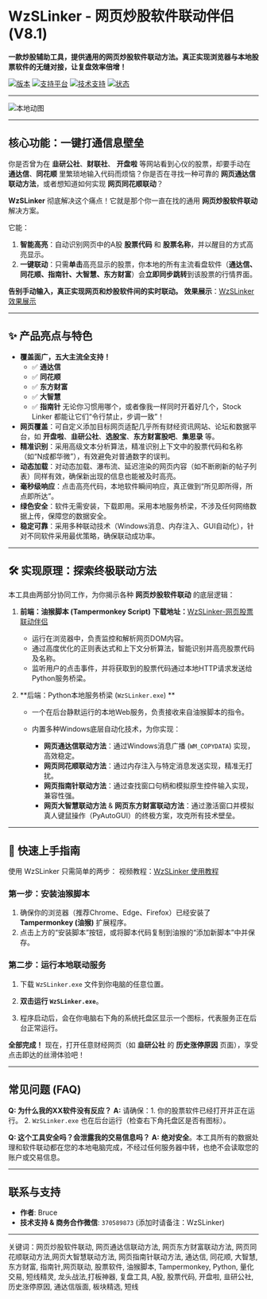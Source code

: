 # WzSLinker - 网页炒股软件联动伴侣 (V8.1)

**一款炒股辅助工具，提供通用的网页炒股软件联动方法。真正实现浏览器与本地股票软件的无缝对接，让复盘效率倍增！**

[![版本](https://img.shields.io/badge/%E7%89%88%E6%9C%AC-V8.1-blue.svg)](https://gitee.com/your-username/WzSLinker) [![支持平台](https://img.shields.io/badge/%E5%B9%B3%E5%8F%B0-Windows-green.svg)](https://gitee.com/your-username/WzSLinker) [![技术支持](https://img.shields.io/badge/%E4%BD%9C%E8%80%85-Bruce-brightgreen.svg)](https://gitee.com/your-username/WzSLinker) [![状态](https://img.shields.io/badge/%E7%8A%B6%E6%80%81-%E7%A7%AF%E6%9E%81%E7%BB%B4%E6%8A%A4%E4%B8%AD-ff69b4.svg)](https://gitee.com/your-username/WzSLinker)

------

![本地动图](1-5.gif)

------

## 核心功能：一键打通信息壁垒   

你是否曾为在 **韭研公社**、**财联社**、 **开盘啦** 等网站看到心仪的股票，却要手动在 **通达信**、**同花顺** 里繁琐地输入代码而烦恼？你是否在寻找一种可靠的 **网页通达信联动方法**，或者想知道如何实现 **网页同花顺联动**？

**WzSLinker** 彻底解决这个痛点！它就是那个你一直在找的通用 **网页炒股软件联动** 解决方案。

它能：

1. **智能高亮**：自动识别网页中的A股 **股票代码** 和 **股票名称**，并以醒目的方式高亮显示。
2. **一键联动**：只需**单击**高亮显示的股票，你本地的所有主流看盘软件（**通达信、同花顺、指南针、大智慧、东方财富**）会**立即同步跳转**到该股票的行情界面。

**告别手动输入，真正实现网页和炒股软件间的实时联动。**   **效果展示**：[WzSLinker效果展示](https://www.bilibili.com/video/BV1fBeJzoEfk/?share_source=copy_web&vd_source=2d8f64ede0260088548f2abe151385db) 

------

## ✨ 产品亮点与特色

- **覆盖面广，五大主流全支持！**
  - ✅ **通达信**
  - ✅ **同花顺**
  - ✅ **东方财富**
  - ✅ **大智慧**
  - ✅ **指南针** 无论你习惯用哪个，或者像我一样同时开着好几个，Stock Linker 都能让它们“令行禁止，步调一致”！
- **网页覆盖**：可自定义添加目标网页适配几乎所有财经资讯网站、论坛和数据平台，如 **开盘啦**、**韭研公社**、**选股宝**、**东方财富股吧**、**集思录** 等。
- **精准识别**：采用高级文本分析算法，精准识别上下文中的股票代码和名称（如“N成都华微”），有效避免对普通数字的误判。
- **动态加载**：对动态加载、瀑布流、延迟渲染的网页内容（如不断刷新的帖子列表）同样有效，确保新出现的信息也能被及时高亮。
- **毫秒级响应**：点击高亮代码，本地软件瞬间响应，真正做到“所见即所得，所点即所达”。
- **绿色安全**：软件无需安装，下载即用。采用本地服务桥梁，不涉及任何网络数据上传，保障您的数据安全。
- **稳定可靠**：采用多种联动技术（Windows消息、内存注入、GUI自动化），针对不同软件采用最优策略，确保联动成功率。

------

## 🛠️ 实现原理：探索终极联动方法

本工具由两部分协同工作，为你揭示各种 **网页炒股软件联动** 的底层逻辑：

1. **前端：油猴脚本 (Tampermonkey Script)**   **下载地址：**[WzSLinker-网页股票联动伴侣](https://greasyfork.org/fi/scripts/546907-wzslinker-网页股票联动伴侣)

   - 运行在浏览器中，负责监控和解析网页DOM内容。
   - 通过高度优化的正则表达式和上下文分析算法，智能识别并高亮股票代码及名称。
   - 监听用户的点击事件，并将获取到的股票代码通过本地HTTP请求发送给Python服务桥梁。

2. **后端：Python本地服务桥梁 (`WzSLinker.exe`)    **

   - 一个在后台静默运行的本地Web服务，负责接收来自油猴脚本的指令。

   - 内置多种Windows底层自动化技术，为你实现：

     - **网页通达信联动方法**：通过Windows消息广播 (`WM_COPYDATA`) 实现，高效稳定。
     - **网页同花顺联动方法**：通过内存注入与特定消息发送实现，精准无打扰。
     - **网页指南针联动方法**：通过查找窗口句柄和模拟原生控件输入实现，兼容性强。
     - **网页大智慧联动方法** & **网页东方财富联动方法**：通过激活窗口并模拟真人键鼠操作（PyAutoGUI）的终极方案，攻克所有技术壁垒。


------

## 🚀 快速上手指南

使用 WzSLinker 只需简单的两步：   视频教程：[WzSLinker 使用教程](https://www.bilibili.com/video/BV1P1ezzREF3/?share_source=copy_web&vd_source=2d8f64ede0260088548f2abe151385db)

### 第一步：安装油猴脚本

1. 确保你的浏览器（推荐Chrome、Edge、Firefox）已经安装了 **Tampermonkey (油猴)** 扩展程序。
2. 点击上方的“安装脚本”按钮，或将脚本代码复制到油猴的“添加新脚本”中并保存。

### 第二步：运行本地联动服务

1. 下载 `WzSLinker.exe` 文件到你电脑的任意位置。

2. **双击运行 `WzSLinker.exe`**。

3. 程序启动后，会在你电脑右下角的系统托盘区显示一个图标，代表服务正在后台正常运行。

**全部完成！** 现在，打开任意财经网页（如 **韭研公社** 的 **历史涨停原因** 页面），享受点击即达的丝滑体验吧！

------

## 常见问题 (FAQ)

**Q: 为什么我的XX软件没有反应？** **A:** 请确保：1. 你的股票软件已经打开并正在运行。 2. `WzSLinker.exe` 也在后台运行（检查右下角托盘区是否有图标）。 

**Q: 这个工具安全吗？会泄露我的交易信息吗？** **A:** **绝对安全**。本工具所有的数据处理和软件联动都在您的本地电脑完成，不经过任何服务器中转，也绝不会读取您的账户或交易信息。

------

## 联系与支持

- **作者**: Bruce
- **技术支持 & 商务合作微信**: `370589873` (添加时请备注：WzSLinker)

------

关键词：网页炒股软件联动, 网页通达信联动方法, 网页东方财富联动方法, 网页同花顺联动方法,网页大智慧联动方法, 网页指南针联动方法, 通达信, 同花顺, 大智慧, 东方财富, 指南针,网页联动, 股票软件, 油猴脚本, Tampermonkey, Python, 量化交易, 短线精灵, 龙头战法,打板神器, 复盘工具, A股, 股票代码, 开盘啦, 韭研公社, 历史涨停原因, 通达信版面, 板块精选, 短线

